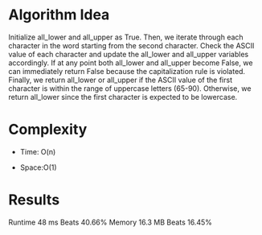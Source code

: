 # Algorithm Idea

Initialize all_lower and all_upper as True. Then, we iterate through each character in the word starting from the second character. Check the ASCII value of each character and update the all_lower and all_upper variables accordingly. If at any point both all_lower and all_upper become False, we can immediately return False because the capitalization rule is violated. Finally, we return all_lower or all_upper if the ASCII value of the first character is within the range of uppercase letters (65-90). Otherwise, we return all_lower since the first character is expected to be lowercase.

# Complexity

- Time: O(n)

- Space:O(1)

# Results

Runtime
48 ms
Beats
40.66%
Memory
16.3 MB
Beats
16.45%
